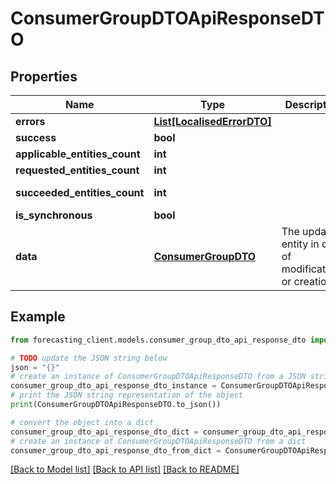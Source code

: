 # ConsumerGroupDTOApiResponseDTO


## Properties

Name | Type | Description | Notes
------------ | ------------- | ------------- | -------------
**errors** | [**List[LocalisedErrorDTO]**](LocalisedErrorDTO.md) |  | [optional] 
**success** | **bool** |  | [optional] 
**applicable_entities_count** | **int** |  | [optional] 
**requested_entities_count** | **int** |  | [optional] 
**succeeded_entities_count** | **int** |  | [optional] [readonly] 
**is_synchronous** | **bool** |  | [optional] 
**data** | [**ConsumerGroupDTO**](ConsumerGroupDTO.md) | The updated entity in case of modifications or creation | [optional] 

## Example

```python
from forecasting_client.models.consumer_group_dto_api_response_dto import ConsumerGroupDTOApiResponseDTO

# TODO update the JSON string below
json = "{}"
# create an instance of ConsumerGroupDTOApiResponseDTO from a JSON string
consumer_group_dto_api_response_dto_instance = ConsumerGroupDTOApiResponseDTO.from_json(json)
# print the JSON string representation of the object
print(ConsumerGroupDTOApiResponseDTO.to_json())

# convert the object into a dict
consumer_group_dto_api_response_dto_dict = consumer_group_dto_api_response_dto_instance.to_dict()
# create an instance of ConsumerGroupDTOApiResponseDTO from a dict
consumer_group_dto_api_response_dto_from_dict = ConsumerGroupDTOApiResponseDTO.from_dict(consumer_group_dto_api_response_dto_dict)
```
[[Back to Model list]](../README.md#documentation-for-models) [[Back to API list]](../README.md#documentation-for-api-endpoints) [[Back to README]](../README.md)


